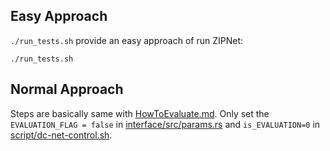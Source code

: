 ## Easy Approach
`./run_tests.sh` provide an easy approach of run ZIPNet:
```shell
./run_tests.sh
```

## Normal Approach
Steps are basically same with [HowToEvaluate.md](HowToEvaluate.md). Only set the `EVALUATION_FLAG = false` in [interface/src/params.rs](../interface/src/params.rs) and `is_EVALUATION=0` in [script/dc-net-control.sh](../script/dc-net-control.sh). 